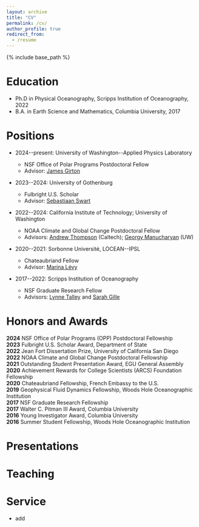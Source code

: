 ```yaml
---
layout: archive
title: "CV"
permalink: /cv/
author_profile: true
redirect_from:
  - /resume
---
```


{% include base_path %}

Education
======
* Ph.D in Physical Oceanography, Scripps Institution of Oceanography, 2022
* B.A. in Earth Science and Mathematics, Columbia University, 2017

Positions
======
* 2024--present: University of Washington--Applied Physics Laboratory
  * NSF Office of Polar Programs Postdoctoral Fellow
  * Advisor: [James Girton](https://www.apl.washington.edu/people/profile.php?last_name=Girton&first_name=James)

* 2023--2024: University of Gothenburg
  * Fulbright U.S. Scholar
  * Advisor: [Sebastiaan Swart](https://sebswart.com/)

* 2022--2024: California Institute of Technology; University of Washington
  * NOAA Climate and Global Change Postdoctoral Fellow
  * Advisors: [Andrew Thompson](https://web.gps.caltech.edu/~andrewt/) (Caltech); [Georgy Manucharyan](https://deep.ocean.washington.edu/) (UW)

* 2020--2021: Sorbonne Université, LOCEAN--IPSL
  * Chateaubriand Fellow
  * Advisor: [Marina Lévy](https://pagesperso.locean-ipsl.upmc.fr/marina/)

* 2017--2022: Scripps Institution of Oceanography
  * NSF Graduate Research Fellow
  * Advisors: [Lynne Talley](https://sam.ucsd.edu/talleyhome.html) and [Sarah Gille](https://pordlabs.ucsd.edu/sgille/)  

Honors and Awards
======
**2024** NSF Office of Polar Programs (OPP) Postdoctoral Fellowship<br>
**2023** Fulbright U.S. Scholar Award, Department of State<br>
**2022** Jean Fort Dissertation Prize, University of California San Diego<br>
**2022** NOAA Climate and Global Change Postdoctoral Fellowship<br>
**2021** Outstanding Student Presentation Award, EGU General Assembly<br>
**2020** Achievement Rewards for College Scientists (ARCS) Foundation Fellowship<br>
**2020** Chateaubriand Fellowship, French Embassy to the U.S.<br>
**2019** Geophysical Fluid Dynamics Fellowship, Woods Hole Oceanographic Institution<br>
**2017** NSF Graduate Research Fellowship<br>
**2017** Walter C. Pitman III Award, Columbia University<br>
**2016** Young Investigator Award, Columbia University<br>
**2016** Summer Student Fellowship, Woods Hole Oceanographic Institution
  
Presentations
======
  
Teaching
======

Service
======
* add
